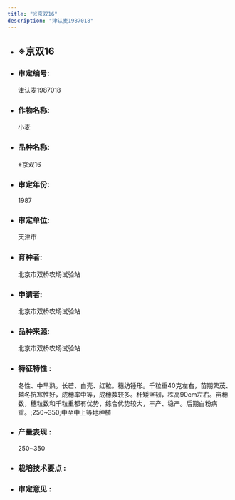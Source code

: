 ```yaml
---
title: "※京双16"
description: "津认麦1987018"
---
```

* ## ※京双16
* ###  审定编号:  
   津认麦1987018

*  ### 作物名称:  
   小麦

*   ###  品种名称: 
    ※京双16

*   ### 审定年份: 
    1987

*   ### 审定单位:  
    天津市

*   ### 育种者:  
    北京市双桥农场试验站

*   ### 申请者:  
    北京市双桥农场试验站

*   ### 品种来源:  
    北京市双桥农场试验站

*   ### 特征特性 : 
    冬性、中早熟。长芒、白壳、红粒。穗纺锤形。千粒重40克左右，苗期繁茂、越冬抗寒性好，成穗率中等，成穗数较多。秆矮坚韧，株高90cm左右。亩穗数，穗粒数和千粒重都有优势，综合优势较大，丰产、稳产。后期白粉病重。;250~350;中至中上等地种植

*   ### 产量表现 : 
    250~350

*   ### 栽培技术要点 : 
    

*   ### 审定意见 : 
    
